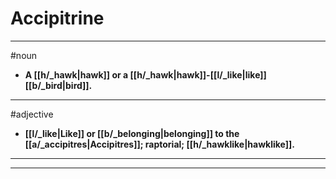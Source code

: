 # Accipitrine
---
#noun
- **A [[h/_hawk|hawk]] or a [[h/_hawk|hawk]]-[[l/_like|like]] [[b/_bird|bird]].**
---
#adjective
- **[[l/_like|Like]] or [[b/_belonging|belonging]] to the [[a/_accipitres|Accipitres]]; raptorial; [[h/_hawklike|hawklike]].**
---
---
